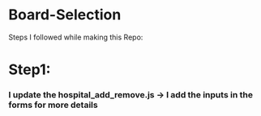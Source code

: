 # Board-Selection
Steps I followed while making this Repo:
<h1>Step1:</h1>
<h3>I update the hospital_add_remove.js -> I add the inputs in the forms for more details</h3>
